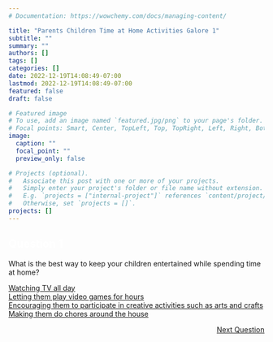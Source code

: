```yaml
---
# Documentation: https://wowchemy.com/docs/managing-content/

title: "Parents Children Time at Home Activities Galore 1"
subtitle: ""
summary: ""
authors: []
tags: []
categories: []
date: 2022-12-19T14:08:49-07:00
lastmod: 2022-12-19T14:08:49-07:00
featured: false
draft: false

# Featured image
# To use, add an image named `featured.jpg/png` to your page's folder.
# Focal points: Smart, Center, TopLeft, Top, TopRight, Left, Right, BottomLeft, Bottom, BottomRight.
image:
  caption: ""
  focal_point: ""
  preview_only: false

# Projects (optional).
#   Associate this post with one or more of your projects.
#   Simply enter your project's folder or file name without extension.
#   E.g. `projects = ["internal-project"]` references `content/project/deep-learning/index.md`.
#   Otherwise, set `projects = []`.
projects: []
---
```

<div class="quizbox">
<h2 style="color: #ffffff;">Question 1</h2>
<p>What is the best way to keep your children entertained while spending time at home?</p>

<div id="quizbox-question" class="quizbox-question" onclick="document.getElementById('hidden-answer').style.display='block';"><a href="#quizbox-question">Watching TV all day</a></div>
<div id="quizbox-question" class="quizbox-question" onclick="document.getElementById('hidden-answer').style.display='block';"><a href="#quizbox-question">Letting them play video games for hours</a></div>
<div id="quizbox-question" class="quizbox-question-c" onclick="document.getElementById('hidden-answer').style.display='block';"><a href="#quizbox-question">Encouraging them to participate in creative activities such as arts and crafts</a></div>
<div id="quizbox-question" class="quizbox-question" onclick="document.getElementById('hidden-answer').style.display='block';"><a href="#quizbox-question">Making them do chores around the house</a></div>

<div ID="hidden-answer" style="display:none;">The correct answer is Encouraging them to participate in creative activities such as arts and crafts. Children benefit from creative activities as it helps them learn new skills, and is a great way to pass time.</div>

<p style="text-align: right;"><a href="/parents-children-time-at-home-activities-galore-1/" class="btn btn-primary btn-lg mb-md-1">Next Question <i class="fa-solid fa-arrow-right"></i></a></p>
</div>
